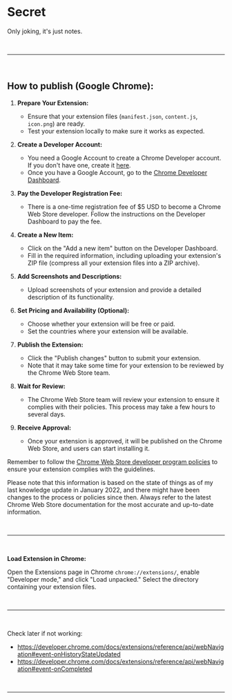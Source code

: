 # Secret

Only joking, it's just notes.

</br>

---

</br>

## How to publish (Google Chrome):

1. **Prepare Your Extension:**

   - Ensure that your extension files (`manifest.json`, `content.js`, `icon.png`) are ready.
   - Test your extension locally to make sure it works as expected.

2. **Create a Developer Account:**

   - You need a Google Account to create a Chrome Developer account.
     If you don't have one, create it [here](https://accounts.google.com/signup).
   - Once you have a Google Account,
     go to the [Chrome Developer Dashboard](https://chrome.google.com/webstore/developer/dashboard).

3. **Pay the Developer Registration Fee:**

   - There is a one-time registration fee of $5 USD to become a Chrome Web Store developer.
     Follow the instructions on the Developer Dashboard to pay the fee.

4. **Create a New Item:**

   - Click on the "Add a new item" button on the Developer Dashboard.
   - Fill in the required information, including uploading your extension's ZIP file
     (compress all your extension files into a ZIP archive).

5. **Add Screenshots and Descriptions:**

   - Upload screenshots of your extension and provide a detailed description of its functionality.

6. **Set Pricing and Availability (Optional):**

   - Choose whether your extension will be free or paid.
   - Set the countries where your extension will be available.

7. **Publish the Extension:**

   - Click the "Publish changes" button to submit your extension.
   - Note that it may take some time for your extension to be reviewed by the Chrome Web Store team.

8. **Wait for Review:**

   - The Chrome Web Store team will review your extension to ensure it complies with their policies.
     This process may take a few hours to several days.

9. **Receive Approval:**
   - Once your extension is approved, it will be published on the Chrome Web Store,
     and users can start installing it.

Remember to follow the [Chrome Web Store developer program policies](https://developer.chrome.com/docs/webstore/program_policies/)
to ensure your extension complies with the guidelines.

Please note that this information is based on the state of things as of my last knowledge update in January 2022,
and there might have been changes to the process or policies since then.
Always refer to the latest Chrome Web Store documentation for the most accurate and up-to-date information.

</br>

---

</br>

**Load Extension in Chrome:**

Open the Extensions page in Chrome `chrome://extensions/`,
enable "Developer mode," and click "Load unpacked."
Select the directory containing your extension files.

</br>

---

</br>

Check later if not working:

- https://developer.chrome.com/docs/extensions/reference/api/webNavigation#event-onHistoryStateUpdated
- https://developer.chrome.com/docs/extensions/reference/api/webNavigation#event-onCompleted

</br>

---

</br>
